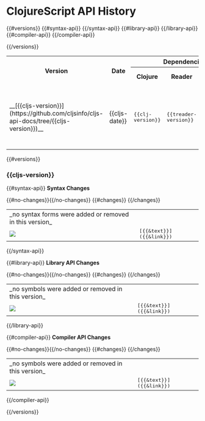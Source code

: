 # ClojureScript API History

 <table>
<tr>
<th rowspan=2>Version</th>
<th rowspan=2>Date</th>
<th colspan=3>Dependencies</th>
<th colspan=3>Changes</th>
</tr>
<tr>
<th>Clojure</th>
<th>Reader</th>
<th>Closure Lib</th>
<th>syn</th>
<th>lib</th>
<th>comp</th>
</tr>
{{#versions}}
<tr>
<td>__[{{cljs-version}}](https://github.com/cljsinfo/cljs-api-docs/tree/{{cljs-version}})__</td>
<td>{{cljs-date}}</td>
<td><kbd>{{clj-version}}</kbd></td>
<td><kbd>{{treader-version}}</kbd></td>
<td><kbd>{{gclosure-lib}}</kbd></td>
{{#syntax-api}}
<td>
<a href="#user-content-{{changes-link}}">
{{#add-count}}<img valign="middle" src="https://img.shields.io/badge/+-{{.}}-brightgreen.svg">{{/add-count}} {{#remove-count}}<img valign="middle" src="https://img.shields.io/badge/×-{{.}}-red.svg">{{/remove-count}}
</a>
</td>
{{/syntax-api}}
{{#library-api}}
<td>
<a href="#user-content-{{changes-link}}">
{{#add-count}}<img valign="middle" src="https://img.shields.io/badge/+-{{.}}-brightgreen.svg">{{/add-count}} {{#remove-count}}<img valign="middle" src="https://img.shields.io/badge/×-{{.}}-red.svg">{{/remove-count}}
</a>
</td>
{{/library-api}}
{{#compiler-api}}
<td>
<a href="#user-content-{{changes-link}}">
{{#add-count}}<img valign="middle" src="https://img.shields.io/badge/+-{{.}}-brightgreen.svg">{{/add-count}} {{#remove-count}}<img valign="middle" src="https://img.shields.io/badge/×-{{.}}-red.svg">{{/remove-count}}
</a>
</td>
{{/compiler-api}}
</tr>

{{/versions}}
</table>

{{#versions}}
### {{cljs-version}}

{{#syntax-api}}
<a name="{{changes-link}}"></a> __Syntax Changes__
 <table>
{{#no-changes}}<tr><td>_no syntax forms were added or removed in this version_</td></tr>{{/no-changes}}
{{#changes}}
<tr>
<td>
<img valign="middle" src="https://img.shields.io/badge/{{change}}-{{shield-text}}-{{shield-color}}.svg">
</td>
<td><samp>[{{&text}}]({{&link}})</samp></td>
</tr>
{{/changes}}
</table>
{{/syntax-api}}

{{#library-api}}
<a name="{{changes-link}}"></a> __Library API Changes__
 <table>
{{#no-changes}}<tr><td>_no symbols were added or removed in this version_</td></tr>{{/no-changes}}
{{#changes}}
<tr>
<td>
<img valign="middle" src="https://img.shields.io/badge/{{change}}-{{shield-text}}-{{shield-color}}.svg">
</td>
<td><samp>[{{&text}}]({{&link}})</samp></td>
</tr>
{{/changes}}
</table>
{{/library-api}}

{{#compiler-api}}
<a name="{{changes-link}}"></a> __Compiler API Changes__
 <table>
{{#no-changes}}<tr><td>_no symbols were added or removed in this version_</td></tr>{{/no-changes}}
{{#changes}}
<tr>
<td>
<img valign="middle" src="https://img.shields.io/badge/{{change}}-{{shield-text}}-{{shield-color}}.svg">
</td>
<td><samp>[{{&text}}]({{&link}})</samp></td>
</tr>
{{/changes}}
</table>
{{/compiler-api}}

{{/versions}}
